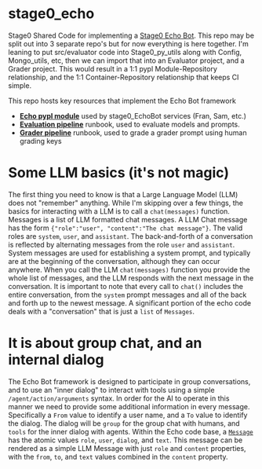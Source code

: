 # stage0_echo
Stage0 Shared Code for implementing a [Stage0 Echo Bot](https://github.com/agile-learning-institute/stage0/blob/main/ECHO.md). This repo may be split out into 3 separate repo's but for now everything is here together. I'm leaning to put src/evaluator code into Stage0_py_utils along with Config, Mongo_utils, etc, then we can import that into an Evaluator project, and a Grader project. This would result in a 1:1 pypl Module-Repository relationship, and the 1:1 Container-Repository relationship that keeps CI simple.

This repo hosts key resources that implement the Echo Bot framework
- [**Echo pypl module**](./ECHO.md) used by stage0_EchoBot services (Fran, Sam, etc.)
- [**Evaluation pipeline**](./EVALUATE.md) runbook, used to evaluate models and prompts.
- [**Grader pipeline**](./GRADER.md) runbook, used to grade a grader prompt using human grading keys

# Some  LLM basics (it's not magic)
The first thing you need to know is that a Large Language Model (LLM) does not "remember" anything. While I'm skipping over a few things, the basics for interacting with a LLM is to call a ``chat(messages)`` function. Messages is a list of LLM formatted chat messages. A LLM Chat message has the form ``{"role":"user", "content":"The chat message"}``. The valid roles are ``system``, ``user``, and ``assistant``. The back-and-forth of a conversation is reflected by alternating messages from the role ``user`` and ``assistant``. System messages are used for establishing a system prompt, and typically are at the beginning of the conversation, although they can occur anywhere. When you call the LLM ``chat(messages)`` function you provide the whole list of messages, and the LLM responds with the next message in the conversation. It is important to note that every call to ``chat()`` includes the entire conversation, from the ``system`` prompt messages and all of the back and forth up to the newest message. A significant portion of the echo code deals with a "conversation" that is just a ``list`` of ``Messages``. 

# It is about group chat, and an internal dialog
The Echo Bot framework is designed to participate in group conversations, and to use an "inner dialog" to interact with tools using a simple ``/agent/action/arguments`` syntax. In order for the AI to operate in this manner we need to provide some additional information in every message. Specifically a ``From`` value to identify a user name, and a ``To`` value to identify the dialog. The dialog will be ``group`` for the group chat with humans, and ``tools`` for the inner dialog with agents. Within the Echo code base, a [``Message``](./src/echo/message.py) has the atomic values ``role``, ``user``, ``dialog``, and ``text``. This message can be rendered as a simple LLM Message with just ``role`` and ``content`` properties, with the ``from``, ``to``, and ``text`` values combined in the ``content`` property.
